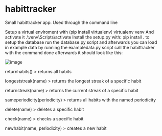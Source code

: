 # habittracker
Small habittracker app. Used through the command line

Setup a virtual enviroment with (pip install virtualenv) virtualenv venv 
And activate it .\venv\Scripts\activate
Install the setup.py with: pip install .
to setup the database run the database.py script and afterwards you can load in example data by running the exampledata.py script
call the habittracker with the command done
afterwards it should look like this:

![image](https://user-images.githubusercontent.com/93149648/144574513-0dd2c90e-bf05-4c5e-a513-351bed281ee5.png)


returnhabits() > returns all habits 

longeststreak(name) > returns the longest streak of a specific habit

returnstreak(name) > returns the current streak of a specific habit

sameperiodicity(periodicity) > returns all habits with the named periodicity

delete(name) > deletes a specific habit

check(name) > checks a specific habit

newhabit(name, periodicity) > creates a new habit



